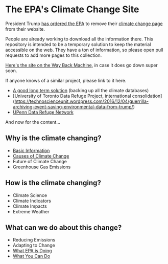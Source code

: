 # The EPA's Climate Change Site

President Trump [has ordered the EPA](http://www.reuters.com/article/us-usa-trump-epa-climatechange-idUSKBN15906G) to remove their [climate change page](https://www.epa.gov/climatechange) from their website.

People are already working to download all the information there. This repository is intended to be a temporary solution to keep the material accessible on the web. They have a ton of information, so please open pull requests to add more pages to this collection.

[Here's the site on the Way Back Machine](https://web.archive.org/web/20170125022503/https://www.epa.gov/climatechange), in case it does go down super soon.

If anyone knows of a similar project, please link to it here.

- [A good long term solution](https://www.kickstarter.com/projects/592742410/azimuth-climate-data-backup-project?ref=user_menu) (backing up all the climate databases)
- [University of Toronto Data Refuge Project, international consolidation] (https://technoscienceunit.wordpress.com/2016/12/04/guerrilla-archiving-event-saving-environmental-data-from-trump/)
- [UPenn Data Refuge Network](http://www.ppehlab.org/)

And now for the content...

## Why is the climate changing?
- [Basic Information](https://github.com/nickyr/epa-climate-change/blob/master/pages/basic_information.md)
- [Causes of Climate Change](https://github.com/nickyr/epa-climate-change/blob/master/pages/causes_of_climate_change.md)
- Future of Climate Change
- Greenhouse Gas Emissions

## How is the climate changing?
- Climate Science
- Climate Indicators
- Climate Impacts
- Extreme Weather

## What can we do about this change?
- Reducing Emissions
- Adapting to Change
- [What EPA is Doing](https://github.com/nickyr/epa-climate-change/blob/master/pages/what_epa_is_doing.md)
- [What You Can Do](https://github.com/nickyr/epa-climate-change/blob/master/pages/what_you_can_do.md)
